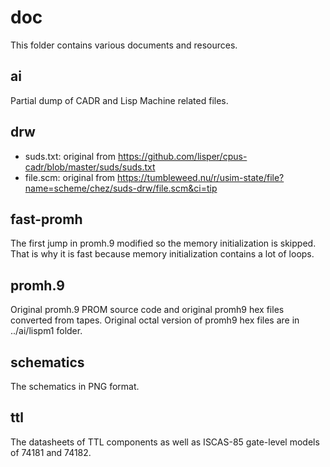 
# doc

This folder contains various documents and resources.

## ai

Partial dump of CADR and Lisp Machine related files.

## drw

- suds.txt: original from https://github.com/lisper/cpus-cadr/blob/master/suds/suds.txt
- file.scm: original from https://tumbleweed.nu/r/usim-state/file?name=scheme/chez/suds-drw/file.scm&ci=tip

## fast-promh

The first jump in promh.9 modified so the memory initialization is skipped. That is why it is fast because memory initialization contains a lot of loops.

## promh.9

Original promh.9 PROM source code and original promh9 hex files converted from tapes. Original octal version of promh9 hex files are in ../ai/lispm1 folder.

## schematics

The schematics in PNG format.

## ttl

The datasheets of TTL components as well as ISCAS-85 gate-level models of 74181 and 74182.